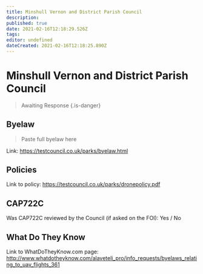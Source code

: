 ```yaml
---
title: Minshull Vernon and District Parish Council
description: 
published: true
date: 2021-02-16T12:18:29.526Z
tags: 
editor: undefined
dateCreated: 2021-02-16T12:18:25.890Z
---
```


# Minshull Vernon and District Parish Council
>  Awaiting Response
> {.is-danger}

## Byelaw
> Paste full byelaw here

Link:
https://testcouncil.co.uk/parks/byelaw.html

## Policies
Link to policy:
https://testcouncil.co.uk/parks/dronepolicy.pdf

## CAP722C

Was CAP722C reviewed by the Council (if asked on the FOI): Yes / No

## What Do They Know

Link to WhatDoTheyKnow.com page:
http://www.whatdotheyknow.com/alaveteli_pro/info_requests/byelaws_relating_to_uav_flights_361

